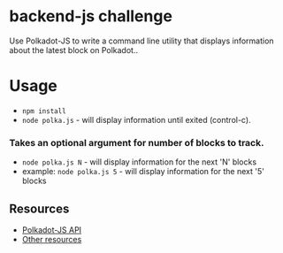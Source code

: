 # backend-js challenge

Use Polkadot-JS to write a command line utility that displays information about the latest block on Polkadot..

# Usage
- `npm install` 
- `node polka.js` - will display information until exited (control-c).

### Takes an optional argument for number of blocks to track.   
- `node polka.js N` - will display information for the next 'N' blocks  
- example: `node polka.js 5` - will display information for the next '5' blocks

## Resources
- [Polkadot-JS API](https://polkadot.js.org/api/start/)
- [Other resources](https://github.com/Polkadot-Network/hello-world-by-polkadot/blob/main/hello%20world%20resources.md)
